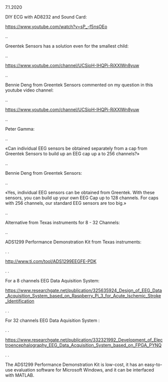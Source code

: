 7.1.2020

DIY ECG with AD8232 and Sound Card:


https://www.youtube.com/watch?v=sP_-f5nsOEo

..

Greentek Sensors has a solution even for the smallest child:

..

https://www.youtube.com/channel/UCSioH-IHQPi-RiXXlWn8yuw

..


Bennie Deng from Greentek Sensors commented on my question in this youtube video channel:

..

https://www.youtube.com/channel/UCSioH-IHQPi-RiXXlWn8yuw

..

Peter Gamma:

..

«Can individual EEG sensors be obtained separately from a cap from Greentek Sensors to build up an EEG cap up a to 256 channels?»

..

Bennie Deng from Greentek Sensors:

..

«Yes, individual EEG sensors can be obtained from Greentek. With these sensors, you can build up your own EEG Cap up to 128 channels. For caps with 256 channels, our standard EEG sensors are too big.»

..

Alternative from Texas instruments for 8 - 32 Channels:

..


ADS1299 Performance Demonstration Kit from Texas instruments:

. .

http://www.ti.com/tool/ADS1299EEGFE-PDK

. .

For a 8 channels EEG Data Aquisition System:

https://www.researchgate.net/publication/325635924_Design_of_EEG_Data_Acquisition_System_based_on_Raspberry_Pi_3_for_Acute_Ischemic_Stroke_Identification

. .

For 32 channels EEG Data Aquisition System :

. .

https://www.researchgate.net/publication/332321992_Development_of_Electroencephalography_EEG_Data_Acquisition_System_based_on_FPGA_PYNQ

. .

The ADS1299 Performance Demonstration Kit is low-cost, it has an easy-to-use evaluation software for Microsoft Windows, and it can be interfaced with MATLAB.
